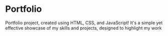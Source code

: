 # Portfolio
Portfolio project, created using HTML, CSS, and JavaScript! It's a simple yet effective showcase of my skills and projects, designed to highlight my work
